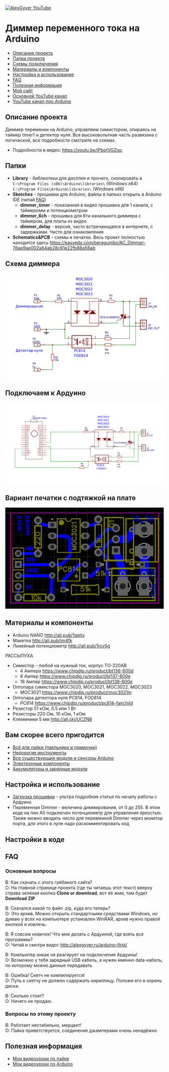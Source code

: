[![AlexGyver YouTube](http://alexgyver.ru/git_banner.jpg)](https://www.youtube.com/channel/UCgtAOyEQdAyjvm9ATCi_Aig?sub_confirmation=1)
# Диммер переменного тока на Arduino
* [Описание проекта](#chapter-0)
* [Папки проекта](#chapter-1)
* [Схемы подключения](#chapter-2)
* [Материалы и компоненты](#chapter-3)
* [Настройка и использование](#chapter-4)
* [FAQ](#chapter-5)
* [Полезная информация](#chapter-6)
* [Мой сайт](http://alexgyver.ru/)
* [Основной YouTube канал](https://www.youtube.com/channel/UCgtAOyEQdAyjvm9ATCi_Aig?sub_confirmation=1)
* [YouTube канал про Arduino](https://www.youtube.com/channel/UC4axiS76D784-ofoTdo5zOA?sub_confirmation=1)

<a id="chapter-0"></a>
## Описание проекта
Диммер переменки на Arduino, управляем симистором, опираясь на таймер timer1 и детектор нуля. Вся высоковольтная часть развязана с логической, все подробности смотрите на схемах.
- Подробности в видео: https://youtu.be/jPbptVGZisc

<a id="chapter-1"></a>
## Папки
- **Library** - библиотеки для дисплея и прочего, скопировать в  
`C:\Program Files (x86)\Arduino\libraries\` (Windows x64)  
`C:\Program Files\Arduino\libraries\` (Windows x86)
- **Sketches** - прошивки для Arduino, файлы в папках открыть в Arduino IDE (читай [FAQ](#chapter-5))
  + **dimmer_timer** - показанная в видео прошивка для 1 канала, с таймеромм и потенциометром
  + **dimmer_6ch** - прошивка для 6ти канального диммера с таймером, для платы из видео
  + **dimmer_delay** - версия, часто встречающаяся в интернете, с задержками. Чисто для ознакомления
- **Schematics&PCB** - схемы и печатки. Весь проект полностью находится здесь https://easyeda.com/beragumbo/AC_Dimmer-76ae9ae002a64ab28c81e22fb88a56ab

<a id="chapter-2"></a>
## Схема диммера
![СХЕМА](https://github.com/AlexGyver/AC_Dimmer/blob/master/Schematics%26PCB/dimmer_sch.png)

## Подключаем к Ардуино
![СХЕМА](https://github.com/AlexGyver/AC_Dimmer/blob/master/Schematics%26PCB/dimmer_sch_ard.png)

## Вариант печатки с подтяжкой на плате
![СХЕМА](https://github.com/AlexGyver/AC_Dimmer/blob/master/Schematics%26PCB/pcb+5V.png)

<a id="chapter-3"></a>
## Материалы и компоненты
* Arduino NANO http://ali.pub/1qqtjx
* Макетка http://ali.pub/im4fk
* Линейный потенциометр http://ali.pub/1rcv5g

РАССЫПУХА
* Симистор - любой на нужный ток, корпус TO-220AB
  + 4 Ампера https://www.chipdip.ru/product/bt136-600d
  + 8 Ампер https://www.chipdip.ru/product/bt137-600e
  + 16 Ампер https://www.chipdip.ru/product/bt139-600e
* Оптопара симистора MOC3020, MOC3021, MOC3022, MOC3023
  + MOC3021 https://www.chipdip.ru/product/moc3021m
* Оптопара детектора нуля PC814, FOD814
  + PC814 https://www.chipdip.ru/product/pc814-fairchild
* Резистор 51 кОм, 0.5 или 1 Вт
* Резисторы 220 Ом, 10 кОм, 1 кОм
* Клеммники 5 мм http://ali.ski/UCZN8


## Вам скорее всего пригодится
* [Всё для пайки (паяльники и примочки)](http://alexgyver.ru/all-for-soldering/)
* [Недорогие инструменты](http://alexgyver.ru/my_instruments/)
* [Все существующие модули и сенсоры Arduino](http://alexgyver.ru/arduino_shop/)
* [Электронные компоненты](http://alexgyver.ru/electronics/)
* [Аккумуляторы и зарядные модули](http://alexgyver.ru/18650/)

<a id="chapter-4"></a>
## Настройка и использование
* [Загрузка прошивки](http://alexgyver.ru/arduino-first/) - ультра подробная статья по началу работы с Ардуино
* Переменная Dimmer - величина диммирования, от 0 до 255. В этом коде на пин А0 подключен потенциометр для управления яркостью. Также можно вводить число для переменной Dimmer через монитор порта, для этого в лупе надо раскомментировать код

## Настройки в коде


<a id="chapter-5"></a>
## FAQ
### Основные вопросы
В: Как скачать с этого грёбаного сайта?  
О: На главной странице проекта (где ты читаешь этот текст) вверху справа зелёная кнопка **Clone or download**, вот её жми, там будет **Download ZIP**

В: Скачался какой то файл .zip, куда его теперь?  
О: Это архив. Можно открыть стандартными средствами Windows, но думаю у всех на компьютере установлен WinRAR, архив нужно правой кнопкой и извлечь.

В: Я совсем новичок! Что мне делать с Ардуиной, где взять все программы?  
О: Читай и смотри видос http://alexgyver.ru/arduino-first/

В: Компьютер никак не реагирует на подключение Ардуины!  
О: Возможно у тебя зарядный USB кабель, а нужен именно data-кабель, по которому можно данные передавать

В: Ошибка! Скетч не компилируется!  
О: Путь к скетчу не должен содержать кириллицу. Положи его в корень диска.

В: Сколько стоит?  
О: Ничего не продаю.

### Вопросы по этому проекту
В: Работает нестабильно, мерцает!  
О: Пайка приветствуется, соединение джамперами очень ненадёжно

<a id="chapter-6"></a>
## Полезная информация
* [Мои видеоуроки по пайке](https://www.youtube.com/playlist?list=PLOT_HeyBraBuMIwfSYu7kCKXxQGsUKcqR)
* [Мои видеоуроки по Arduino](http://alexgyver.ru/arduino_lessons/)
